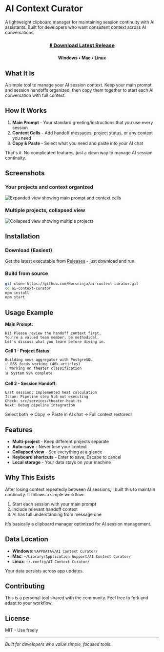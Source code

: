 # AI Context Curator

A lightweight clipboard manager for maintaining session continuity with AI assistants. Built for developers who want consistent context across AI conversations.

<div align="center">
  
### [⬇️ Download Latest Release](https://github.com/Norsninja/ai-context-curator/releases/latest)
**Windows • Mac • Linux**

</div>

## What It Is

A simple tool to manage your AI session context. Keep your main prompt and session handoffs organized, then copy them together to start each AI conversation with full context.

## How It Works

1. **Main Prompt** - Your standard greeting/instructions that you use every session
2. **Context Cells** - Add handoff messages, project status, or any context you need
3. **Copy & Paste** - Select what you need and paste into your AI chat

That's it. No complicated features, just a clean way to manage AI session continuity.

## Screenshots

### Your projects and context organized
![Expanded view showing main prompt and context cells](images/screenshot-expanded.jpg)

### Multiple projects, collapsed view  
![Collapsed view showing multiple projects](images/screenshot-collapsed.jpg)

## Installation

### Download (Easiest)
Get the latest executable from [Releases](https://github.com/Norsninja/ai-context-curator/releases) - just download and run.

### Build from source
```bash
git clone https://github.com/Norsninja/ai-context-curator.git
cd ai-context-curator
npm install
npm start
```

## Usage Example

**Main Prompt:**
```
Hi! Please review the handoff context first.
You're a valued team member, be methodical.
Let's discuss what you learn before diving in.
```

**Cell 1 - Project Status:**
```
Building news aggregator with PostgreSQL
✅ RSS feeds working (40k articles)
🚧 Working on theater classification
📊 System 99% complete
```

**Cell 2 - Session Handoff:**
```
Last session: Implemented heat calculation
Issue: Pipeline step 5.6 not executing
Check: src/services/theater-heat.ts
Next: Debug pipeline integration
```

Select both → Copy → Paste in AI chat → Full context restored!

## Features

- **Multi-project** - Keep different projects separate
- **Auto-save** - Never lose your context
- **Collapsed view** - See everything at a glance
- **Keyboard shortcuts** - Enter to save, Escape to cancel
- **Local storage** - Your data stays on your machine

## Why This Exists

After losing context repeatedly between AI sessions, I built this to maintain continuity. It follows a simple workflow:
1. Start each session with your main prompt
2. Include relevant handoff context
3. AI has full understanding from message one

It's basically a clipboard manager optimized for AI session management.

## Data Location

- **Windows**: `%APPDATA%/AI Context Curator/`
- **Mac**: `~/Library/Application Support/AI Context Curator/`
- **Linux**: `~/.config/AI Context Curator/`

Your data persists across app updates.

## Contributing

This is a personal tool shared with the community. Feel free to fork and adapt to your workflow.

## License

MIT - Use freely

---

*Built for developers who value simple, focused tools.*